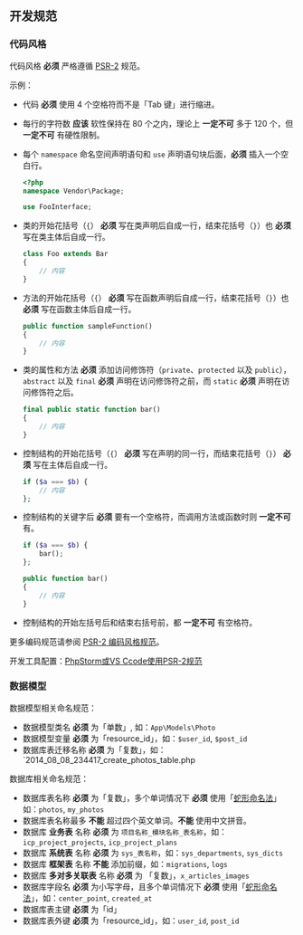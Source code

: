 ## 开发规范

### 代码风格

代码风格 **必须** 严格遵循 [PSR-2](http://www.php-fig.org/psr/psr-2/) 规范。

示例：

- 代码 **必须** 使用 4 个空格符而不是「Tab 键」进行缩进。

- 每行的字符数 **应该** 软性保持在 80 个之内，理论上 **一定不可** 多于 120 个，但 **一定不可** 有硬性限制。

- 每个 `namespace` 命名空间声明语句和 `use` 声明语句块后面，**必须** 插入一个空白行。

  ```php
  <?php
  namespace Vendor\Package;
  
  use FooInterface;
  ```

- 类的开始花括号（`{`） **必须** 写在类声明后自成一行，结束花括号（`}`）也 **必须** 写在类主体后自成一行。

  ```php
  class Foo extends Bar
  {
      // 内容
  }
  ```

- 方法的开始花括号（`{`） **必须** 写在函数声明后自成一行，结束花括号（`}`）也 **必须** 写在函数主体后自成一行。

  ```php
  public function sampleFunction()
  {
      // 内容
  }
  ```

- 类的属性和方法 **必须** 添加访问修饰符（`private`、`protected` 以及 `public`），`abstract` 以及 `final` **必须** 声明在访问修饰符之前，而 `static` **必须** 声明在访问修饰符之后。

  ```php
  final public static function bar()
  {
      // 内容
  }
  ```
- 控制结构的开始花括号（`{`） **必须** 写在声明的同一行，而结束花括号（`}`） **必须** 写在主体后自成一行。

  ```php
  if ($a === $b) {
      // 内容
  };
  ```
  
- 控制结构的关键字后 **必须** 要有一个空格符，而调用方法或函数时则 **一定不可** 有。

  ```php
  if ($a === $b) {
      bar();
  };
  
  public function bar()
  {
      // 内容
  }
  ```


- 控制结构的开始左括号后和结束右括号前，都 **一定不可** 有空格符。

更多编码规范请参阅 [PSR-2 编码风格规范](https://learnku.com/docs/psr/psr-2-coding-style-guide/1606)。

开发工具配置：[PhpStorm或VS Ccode使用PSR-2规范](http://pwwtest.com/2018/05/14/phpstorm%E6%88%96vscode%E4%BD%BF%E7%94%A8psr2%E8%A7%84%E8%8C%83/)

### 数据模型

数据模型相关命名规范：

- 数据模型类名 **必须** 为「单数」, 如：`App\Models\Photo`
- 数据模型变量 **必须** 为「resource_id」，如：`$user_id`, `$post_id`
- 数据库表迁移名称 **必须** 为「复数」，如：`2014_08_08_234417_create_photos_table.php

数据库相关命名规范：

- 数据库表名称 **必须** 为「复数」，多个单词情况下 **必须** 使用「[蛇形命名法](https://en.wikipedia.org/wiki/Snake_case)」 如：`photos`, `my_photos`
- 数据库表名称最多 **不能** 超过四个英文单词。**不能** 使用中文拼音。
- 数据库 **业务表** 名称 **必须** 为 `项目名称_模块名称_表名称`，如：`icp_project_projects`, `icp_project_plans`
- 数据库 **系统表** 名称 **必须** 为 `sys_表名称`，如：`sys_departments`, `sys_dicts`
- 数据库 **框架表** 名称 **不能** 添加前缀，如：`migrations`, `logs`
- 数据库 **多对多关联表** 名称 **必须** 为 「复数」，`x_articles_images`
- 数据库字段名 **必须** 为小写字母，且多个单词情况下 **必须** 使用「[蛇形命名法](https://en.wikipedia.org/wiki/Snake_case)」，如：`center_point`, `created_at`
- 数据库表主键 **必须** 为「id」
- 数据库表外键 **必须** 为「resource_id」，如：`user_id`, `post_id`
